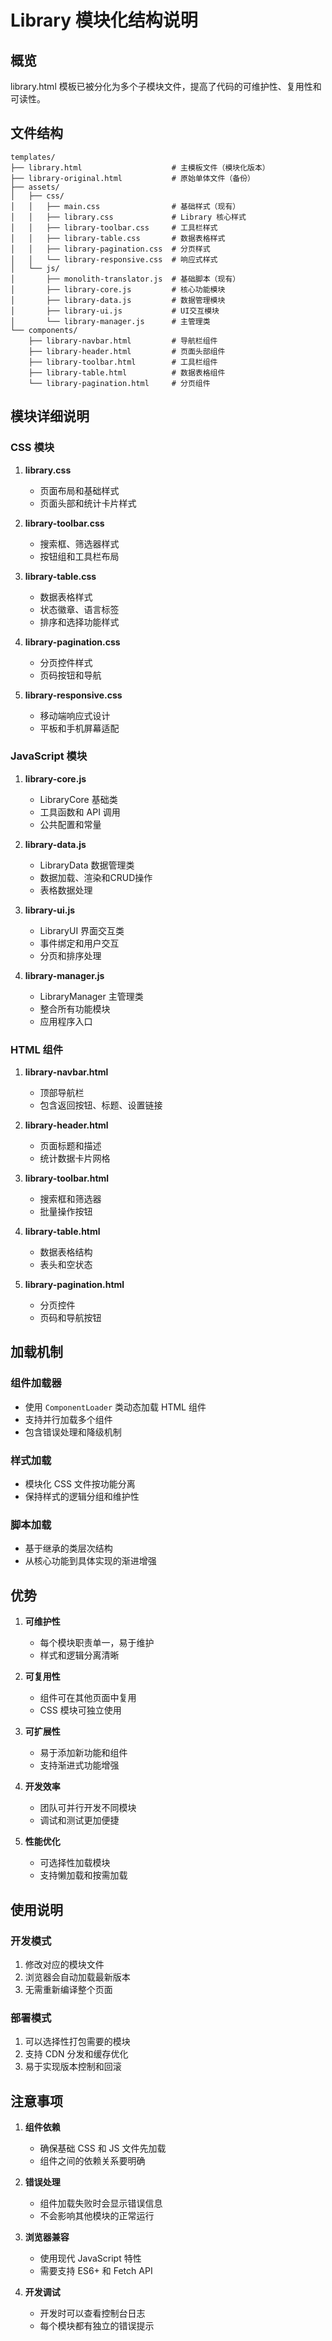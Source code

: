 # Library 模块化结构说明

## 概览
library.html 模板已被分化为多个子模块文件，提高了代码的可维护性、复用性和可读性。

## 文件结构

```
templates/
├── library.html                    # 主模板文件（模块化版本）
├── library-original.html           # 原始单体文件（备份）
├── assets/
│   ├── css/
│   │   ├── main.css                # 基础样式（现有）
│   │   ├── library.css             # Library 核心样式
│   │   ├── library-toolbar.css     # 工具栏样式
│   │   ├── library-table.css       # 数据表格样式
│   │   ├── library-pagination.css  # 分页样式
│   │   └── library-responsive.css  # 响应式样式
│   └── js/
│       ├── monolith-translator.js  # 基础脚本（现有）
│       ├── library-core.js         # 核心功能模块
│       ├── library-data.js         # 数据管理模块
│       ├── library-ui.js           # UI交互模块
│       └── library-manager.js      # 主管理类
└── components/
    ├── library-navbar.html         # 导航栏组件
    ├── library-header.html         # 页面头部组件
    ├── library-toolbar.html        # 工具栏组件
    ├── library-table.html          # 数据表格组件
    └── library-pagination.html     # 分页组件
```

## 模块详细说明

### CSS 模块

1. **library.css**
   - 页面布局和基础样式
   - 页面头部和统计卡片样式

2. **library-toolbar.css**
   - 搜索框、筛选器样式
   - 按钮组和工具栏布局

3. **library-table.css**
   - 数据表格样式
   - 状态徽章、语言标签
   - 排序和选择功能样式

4. **library-pagination.css**
   - 分页控件样式
   - 页码按钮和导航

5. **library-responsive.css**
   - 移动端响应式设计
   - 平板和手机屏幕适配

### JavaScript 模块

1. **library-core.js**
   - LibraryCore 基础类
   - 工具函数和 API 调用
   - 公共配置和常量

2. **library-data.js**
   - LibraryData 数据管理类
   - 数据加载、渲染和CRUD操作
   - 表格数据处理

3. **library-ui.js**
   - LibraryUI 界面交互类
   - 事件绑定和用户交互
   - 分页和排序处理

4. **library-manager.js**
   - LibraryManager 主管理类
   - 整合所有功能模块
   - 应用程序入口

### HTML 组件

1. **library-navbar.html**
   - 顶部导航栏
   - 包含返回按钮、标题、设置链接

2. **library-header.html**
   - 页面标题和描述
   - 统计数据卡片网格

3. **library-toolbar.html**
   - 搜索框和筛选器
   - 批量操作按钮

4. **library-table.html**
   - 数据表格结构
   - 表头和空状态

5. **library-pagination.html**
   - 分页控件
   - 页码和导航按钮

## 加载机制

### 组件加载器
- 使用 `ComponentLoader` 类动态加载 HTML 组件
- 支持并行加载多个组件
- 包含错误处理和降级机制

### 样式加载
- 模块化 CSS 文件按功能分离
- 保持样式的逻辑分组和维护性

### 脚本加载
- 基于继承的类层次结构
- 从核心功能到具体实现的渐进增强

## 优势

1. **可维护性**
   - 每个模块职责单一，易于维护
   - 样式和逻辑分离清晰

2. **可复用性**
   - 组件可在其他页面中复用
   - CSS 模块可独立使用

3. **可扩展性**
   - 易于添加新功能和组件
   - 支持渐进式功能增强

4. **开发效率**
   - 团队可并行开发不同模块
   - 调试和测试更加便捷

5. **性能优化**
   - 可选择性加载模块
   - 支持懒加载和按需加载

## 使用说明

### 开发模式
1. 修改对应的模块文件
2. 浏览器会自动加载最新版本
3. 无需重新编译整个页面

### 部署模式
1. 可以选择性打包需要的模块
2. 支持 CDN 分发和缓存优化
3. 易于实现版本控制和回滚

## 注意事项

1. **组件依赖**
   - 确保基础 CSS 和 JS 文件先加载
   - 组件之间的依赖关系要明确

2. **错误处理**
   - 组件加载失败时会显示错误信息
   - 不会影响其他模块的正常运行

3. **浏览器兼容**
   - 使用现代 JavaScript 特性
   - 需要支持 ES6+ 和 Fetch API

4. **开发调试**
   - 开发时可以查看控制台日志
   - 每个模块都有独立的错误提示